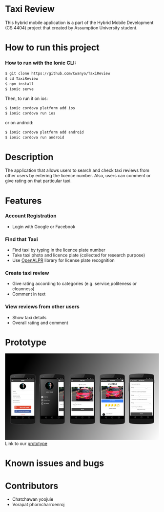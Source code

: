 # Taxi Review

This hybrid mobile application is a part of the Hybrid Mobile Development (CS 4404) project that created by Assumption University student.

# How to run this project

### How to run with the Ionic CLI:

```bash
$ git clone https://github.com/Cwanyo/TaxiReview
$ cd TaxiReview
$ npm install
$ ionic serve
```

Then, to run it on ios:

```bash
$ ionic cordova platform add ios
$ ionic cordova run ios
```

or on android:
```bash
$ ionic cordova platform add android
$ ionic cordova run android
```

# Description
The application that allows users to search and check taxi reviews from other users by entering the licence number. Also, users can comment or give rating on that particular taxi.

# Features

### Account Registration 
- Login with Google or Facebook

### Find that Taxi
- Find taxi by typing in the licence plate number
- Take taxi photo and licence plate (collected for research purpose)
- Use [OpenALPR](https://github.com/openalpr/openalpr) library  for license plate recognition

### Create taxi review
- Give rating according to categories (e.g. service,politeness or cleanness)
- Comment in text

### View reviews from other users
- Show taxi details
- Overall rating and comment

# Prototype
![Prototype Taxi Review](doc/prototype.png)
Link to our [prototype](https://creator.ionic.io/share/dd7f0f339376)

# Known issues and bugs

# Contributors
- Chatchawan yoojuie
- Vorapat phorncharroenroj
